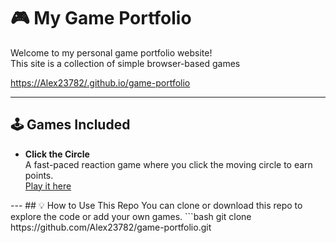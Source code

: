 # 🎮 My Game Portfolio

Welcome to my personal game portfolio website!  
This site is a collection of simple browser-based games



[https://Alex23782/.github.io/game-portfolio](https://Alex23782.github.io/game-portfolio)  


---

## 🕹️ Games Included

- **Click the Circle**  
  A fast-paced reaction game where you click the moving circle to earn points.  
  [Play it here](https://Alex23782.github.io/game-portfolio/games/game1/index.html)

<!-- Add more games as you build them --!>

---

## 💡 How to Use This Repo

You can clone or download this repo to explore the code or add your own games.

```bash
git clone https://github.com/Alex23782/game-portfolio.git


